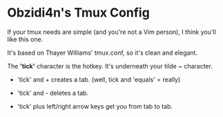 # Obzidi4n's Tmux Config 

If your tmux needs are simple (and you're not a Vim person), I think you'll like this one.  

It's based on Thayer Williams' tmux.conf, so it's clean and elegant.


The **'tick'** character is the hotkey.  It's underneath your tilde ~ character.  

* 'tick' and + creates a tab.  (well, tick and 'equals' = really)

* 'tick' and - deletes a tab.

* 'tick' plus left/right arrow keys get you from tab to tab.

```
